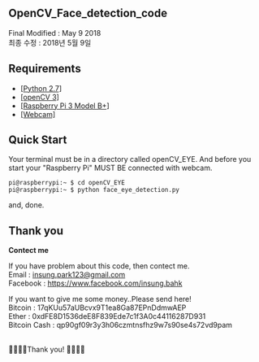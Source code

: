 ## OpenCV_Face_detection_code
Final Modified : May 9 2018 </br>
최종 수정 : 2018년 5월 9일 </br>

## Requirements
<ul>
  <li><a href="www.python.org">[Python 2.7]</a></li>
  <li><a href="www.opencv.org">[openCV 3]</a></li>
  <li><a href="www.raspberrypi.org">[Raspberry Pi 3 Model B+]</a></li>
  <li><a href="en.wikipedia.org/wiki/Webcam">[Webcam]</a></li>
</ul>

## Quick Start
Your terminal must be in a directory called openCV_EYE. And before you start your "Raspberry Pi" MUST BE connected with webcam.</br>

```
pi@raspberrypi:~ $ cd openCV_EYE
pi@raspberrypi:~ $ python face_eye_detection.py
```
and, done. 

## Thank you
**Contect me**

If you have problem about this code, then contect me. </br>
Email : insung.park123@gmail.com  </br>
Facebook : https://www.facebook.com/insung.bahk </br>

If you want to give me some money..Please send here! </br>
Bitcoin : 17qKUu57aUBcvx9T1ea8Ga87EPnDdmwAEP </br>
Ether : 0xdFE8D1536deE8F839Ede7c1f3A0c44116287D931 </br>
Bitcoin Cash : qp90gf09r3y3h06czmtnsfhz9w7s90se4s72vd9pam </br>

</br>
🙇‍♀️👾🤩Thank you! 🤩👾🙇‍♂️
